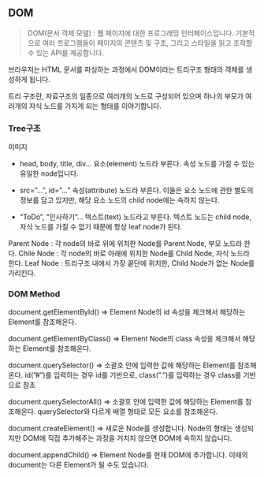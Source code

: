 ## DOM

> DOM(문서 객체 모델) : 웹 페이지에 대한 프로그래밍 인터페이스입니다. 기본적으로 여러 프로그램들이 페이지의 콘텐츠 및 구조, 그리고 스타일을 읽고 조작할 수 있는 API를 제공합니다.


브라우저는 HTML 문서를 파싱하는 과정에서 DOM이라는 트리구조 형태의 객체를 생성하게 됩니다.

트리 구조란, 자료구조의 일종으로 여러개의 노드로 구성되어 있으며 하나의 부모가 여러개의 자식 노드를 가지게 되는 형태를 이야기합니다.

### Tree구조

이미지

- head, body, title, div...
요소(element) 노드라 부른다. 속성 노드를 가질 수 있는 유일한 node입니다.

- src=”…”, id=”…”
속성(attribute) 노드라 부른다. 이들은 요소 노드에 관한 별도의 정보를 담고 있지만, 해당 요소 노드의 child node에는 속하지 않는다.

- “ToDo”, “인사하기”…
텍스트(text) 노드라고 부른다. 텍스트 노드는 child node, 자식 노드를 가질 수 없기 때문에 항상 leaf node가 된다.

Parent Node : 각 node의 바로 위에 위치한 Node를 Parent Node, 부모 노드라 한다.
Chile Node : 각 node의 바로 아래에 위치한 Node를 Child Node, 자식 노드라 한다.
Leaf Node : 트리구조 내에서 가장 끝단에 위치한, Child Node가 없는 Node를 가리킨다.

### DOM Method

document.getElementById()
⇒ Element Node의 id 속성을 체크해서 해당하는 Element를 참조해온다.

document.getElementByClass()
⇒ Element Node의 class 속성을 체크해서 해당하는 Element를 참조해온다.

document.querySelector()
⇒ 소괄호 안에 입력한 값에 해당하는 Element를 참조해온다. id(”#”)를 입력하는 경우 id를 기반으로, class(”.”)를 입력하는 경우 class를 기반으로 참조

document.querySelectorAll()
⇒ 소괄호 안에 입력한 값에 해당하는 Element를 참조해온다. querySelector와 다르게 배열 형태로 모든 요소를 참조해온다.

document.createElement()
⇒ 새로운 Node를 생성합니다. Node의 형태는 생성되지만 DOM에 직접 추가해주는 과정을 거치치 않으면 DOM에 속하지 않습니다.

document.appendChild()
⇒ Element Node를 현재 DOM에 추가합니다. 이때의 document는 다른 Element가 될 수도 있습니다.